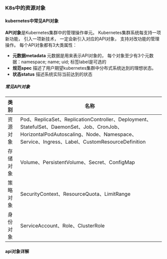 ### K8s中的资源对象



#### kubernetes中常见API对象

**API对象**是Kubernetes集群中的管理操作单元。 Kubernetes集群系统每支持一项新功能， 引入一项新技术， 一定会新引入对应的API对象， 支持对改功能的管理操作。  每个API对象都有3大类属性：

- **元数据metadata**   元数据是用来表示API对象的， 每个对象至少有3个元数据：namespace;  name;  uid; 标签label是可选的
- **规范spec**                 描述了用户期望kubernetes集群中分布式系统达到的理想状态。
- **状态status**              描述系统实际当前达到的状态

##### 常见API对象

| 类别     | 名称                                                         |
| :------- | ------------------------------------------------------------ |
| 资源对象 | Pod、ReplicaSet、ReplicationController、Deployment、StatefulSet、DaemonSet、Job、CronJob、HorizontalPodAutoscaling、Node、Namespace、Service、Ingress、Label、CustomResourceDefinition |
| 存储对象 | Volume、PersistentVolume、Secret、ConfigMap                  |
| 策略对象 | SecurityContext、ResourceQuota、LimitRange                   |
| 身份对象 | ServiceAccount、Role、ClusterRole                            |

#### api对象详解

